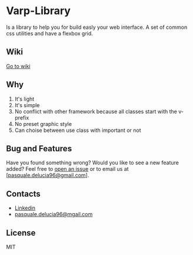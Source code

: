 # Varp-Library
Is a library to help you for build easly your web interface.
A set of common css utilities and have a flexbox grid.

## Wiki

[Go to wiki](https://github.com/VarPDev/varp-libraries/wiki)

## Why

1. It's light
2. It's simple
3. No conflict with other framework because all classes start with the v- prefix
4. No preset graphic style
5. Can choise between use class with important or not

## Bug and Features

Have you found something wrong? Would you like to see a new feature added? 
Feel free to [open an issue](https://github.com/VarPDev/varp-libraries/issues) or to email us at [pasquale.delucia96@gmail.com].

## Contacts

* [Linkedin](https://www.linkedin.com/in/pasquale-de-lucia-web-dev/)
* [pasquale.delucia96@mgail.com](pasquale.delucia96@mgail.com)

## License

MIT
